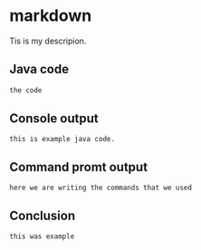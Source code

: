 # markdown
Tis is my descripion.

## Java code
```Java
the code
```

## Console output
```
this is example java code.
```

## Command promt output
```
here we are writing the commands that we used
```

## Conclusion
```
this was example
```
